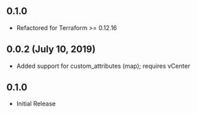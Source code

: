 ## 0.1.0
* Refactored for Terraform >= 0.12.16

## 0.0.2 (July 10, 2019)
* Added support for custom_attributes (map); requires vCenter

## 0.1.0

* Initial Release
